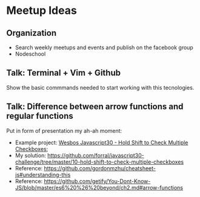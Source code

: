 # Meetup Ideas


## Organization
* Search weekly meetups and events and publish on the facebook group
* Nodeschool

## Talk: Terminal + Vim + Github
Show the basic commmands needed to start working with this tecnologies.

## Talk: Difference between arrow functions and regular functions
Put in form of presentation my ah-ah moment:
* Example project: [Wesbos Javascript30 - Hold Shift to Check Multiple Checkboxes](https://courses.wesbos.com/account/access/584994c98dab401bac1a28e7/view/ccb902303b);
* My solution: https://github.com/forral/javascript30-challenge/tree/master/10-hold-shift-to-check-multiple-checkboxes
* Reference: https://github.com/gordonmzhu/cheatsheet-js#understanding-this
* Reference: https://github.com/getify/You-Dont-Know-JS/blob/master/es6%20%26%20beyond/ch2.md#arrow-functions


